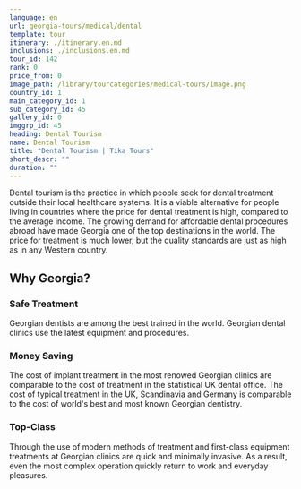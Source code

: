 ```yaml
---
language: en
url: georgia-tours/medical/dental
template: tour
itinerary: ./itinerary.en.md
inclusions: ./inclusions.en.md
tour_id: 142
rank: 0
price_from: 0
image_path: /library/tourcategories/medical-tours/image.png
country_id: 1
main_category_id: 1
sub_category_id: 45
gallery_id: 0
imggrp_id: 45
heading: Dental Tourism
name: Dental Tourism
title: "Dental Tourism | Tika Tours"
short_descr: ""
duration: ""
---
```

Dental tourism is the practice in which people seek for dental treatment outside their local healthcare systems. It is a viable alternative for people living in countries where the price for dental treatment is high, compared to the average income. The growing demand for affordable dental procedures abroad have made Georgia one of the top destinations in the world. The price for treatment is much lower, but the quality standards are just as high as in any Western country.

## Why Georgia?

### Safe Treatment

Georgian dentists are among the best trained in the world. Georgian dental clinics use the latest equipment and procedures.

### Money Saving

The cost of implant treatment in the most renowed Georgian clinics are comparable to the cost of treatment in the statistical UK dental office. The cost of typical treatment in the UK, Scandinavia and Germany is comparable to the cost of world's best and most known Georgian dentistry.

### Top-Class

Through the use of modern methods of treatment and first-class equipment treatments at Georgian clinics are quick and minimally invasive. As a result, even the most complex operation quickly return to work and everyday pleasures.

